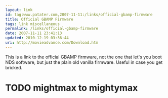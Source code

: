 ```yaml
---
layout: link
id: tag:www.patater.com,2007-11-11:/links/official-gbamp-firmware
title: Official GBAMP Firmware
tags: link miscellaneous
permalink: /links/official-gbamp-firmware
date: 2007-11-11 23:41:13
updated: 2010-12-19 03:36:44
uri: http://movieadvance.com/Download.htm
---
```

This is a link to the official GBAMP firmware, not the one that let's you boot
NDS software, but just the plain old vanilla firmware. Useful in case you get
bricked.

# TODO mightmax to mightymax
